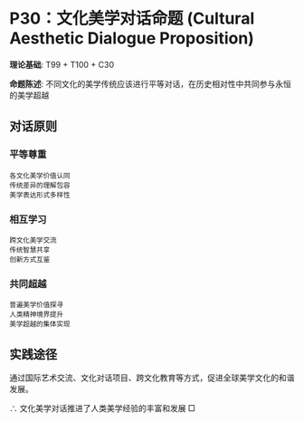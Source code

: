 # P30：文化美学对话命题 (Cultural Aesthetic Dialogue Proposition)

**理论基础**: T99 + T100 + C30

**命题陈述**: 不同文化的美学传统应该进行平等对话，在历史相对性中共同参与永恒的美学超越

## 对话原则

### 平等尊重
```
各文化美学价值认同
传统差异的理解包容
美学表达形式多样性
```

### 相互学习
```
跨文化美学交流
传统智慧共享
创新方式互鉴
```

### 共同超越
```
普遍美学价值探寻
人类精神境界提升
美学超越的集体实现
```

## 实践途径

通过国际艺术交流、文化对话项目、跨文化教育等方式，促进全球美学文化的和谐发展。

∴ 文化美学对话推进了人类美学经验的丰富和发展 □